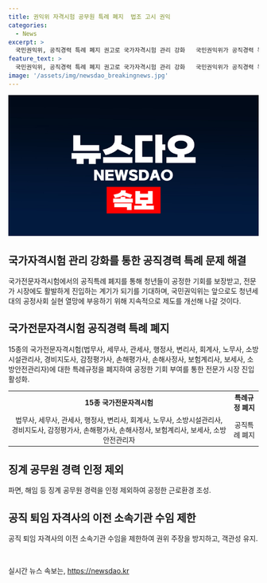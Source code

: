 ```yaml
---
title: 권익위 자격시험 공무원 특례 폐지  법조 고시 권익
categories:
  - News
excerpt: >
  국민권익위, 공직경력 특례 폐지 권고로 국가자격시험 관리 강화   국민권익위가 공직경력 특례 폐지 등 국가자격시험 관리를 강화하는 권고안을 발표했다. 국가전문자격시험에서의 공직특례 폐지로 청년들의 공정한 기회를 보장하고 전문가 시장에 진입하는 계기를 만들기를 기대하며, 지속적인 제도 개선을 약속했다. 권고안은 15종 국가전문자격시험에 대한 특례규정 폐지와 징계 공무원 경력 인정 제외, 공직 퇴임 자격사의 이전 소속기관 수임 제한 등을 포함하고 있다.
feature_text: >
  국민권익위, 공직경력 특례 폐지 권고로 국가자격시험 관리 강화   국민권익위가 공직경력 특례 폐지 등 국가자격시험 관리를 강화하는 권고안을 발표했다. 국가전문자격시험에서의 공직특례 폐지로 청년들의 공정한 기회를 보장하고 전문가 시장에 진입하는 계기를 만들기를 기대하며, 지속적인 제도 개선을 약속했다. 권고안은 15종 국가전문자격시험에 대한 특례규정 폐지와 징계 공무원 경력 인정 제외, 공직 퇴임 자격사의 이전 소속기관 수임 제한 등을 포함하고 있다.
image: '/assets/img/newsdao_breakingnews.jpg'
---
```


<p><img src="/assets/img/newsdao_breakingnews.jpg" alt="ontimetimes 속보" /></p>

<h2 data-ke-size="size26">국가자격시험 관리 강화를 통한 공직경력 특례 문제 해결</h2>

<p data-ke-size="size16">국가전문자격시험에서의 공직특례 폐지를 통해 청년들이 공정한 기회를 보장받고, 전문가 시장에도 활발하게 진입하는 계기가 되기를 기대하며, 국민권익위는 앞으로도 청년세대의 공정사회 실현 열망에 부응하기 위해 지속적으로 제도를 개선해 나갈 것이다.</p>

<h2 data-ke-size="size24">국가전문자격시험 공직경력 특례 폐지</h2>

<p data-ke-size="size16">15종의 국가전문자격시험(법무사, 세무사, 관세사, 행정사, 변리사, 회계사, 노무사, 소방시설관리사, 경비지도사, 감정평가사, 손해평가사, 손해사정사, 보험계리사, 보세사, 소방안전관리자)에 대한 특례규정을 폐지하여 공정한 기회 부여를 통한 전문가 시장 진입 활성화.</p>

<table style="width: 100%;">
<tbody>
<tr>
<td style="text-align: center; height: 17px;"><b>15종 국가전문자격시험</b></td>
<td style="text-align: center; height: 17px;"><b>특례규정 폐지</b></td>
</tr>
<tr>
<td style="text-align: center; height: 17px;">법무사, 세무사, 관세사, 행정사, 변리사, 회계사, 노무사, 소방시설관리사, 경비지도사, 감정평가사, 손해평가사, 손해사정사, 보험계리사, 보세사, 소방안전관리자</td>
<td style="text-align: center; height: 17px;">공직특례 폐지</td>
</tr>
</tbody>
</table>

<h2 data-ke-size="size24">징계 공무원 경력 인정 제외</h2>

<p data-ke-size="size16">파면, 해임 등 징계 공무원 경력을 인정 제외하여 공정한 근로환경 조성.</p>

<h2 data-ke-size="size24">공직 퇴임 자격사의 이전 소속기관 수임 제한</h2>

<p data-ke-size="size16">공직 퇴임 자격사의 이전 소속기관 수임을 제한하여 권위 주장을 방지하고, 객관성 유지.</p>

<p data-ke-size="size16">&nbsp;</p>
실시간 뉴스 속보는, <a href="https://newsdao.kr" rel="dofollow">https://newsdao.kr</a>


